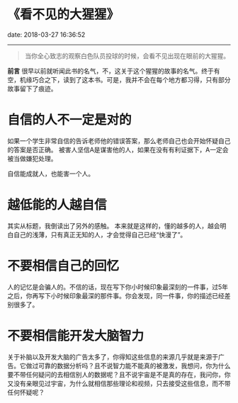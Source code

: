 # 《看不见的大猩猩》
date: 2018-03-27 16:36:52

---

>当你全心致志的观察白色队员投球的时候，会看不见出现在眼前的大猩猩。

**前言**
很早以前就听闻此书的名气，不，这关于这个猩猩的故事的名气。终于有空，机缘巧合之下，读到了这本书。可是，我并不会在每个地方都习得，只有部分故事留下了痕迹。

# 自信的人不一定是对的

如果一个学生非常自信的告诉老师他的错误答案，那么老师自己也会开始怀疑自己的答案是否正确。
被害人坚信A是谋害他的人，如果在没有有利证据下，A一定会被当做嫌犯处理。

自信能成就人，也能害一个人。

# 越低能的人越自信

其实从标题，我倒读出了另外的感触。
本来就是这样的，懂的越多的人，越会明白自己的浅薄，只有真正无知的人，才会觉得自己已经“快漫了”。

# 不要相信自己的回忆

人的记忆是会骗人的。不信的话，现在写下你小时候印象最深刻的一件事，过5年之后，你再写下小时候印象最深的那件事。你会发现，同一件事，你的描述已经差别很多了。

# 不要相信能开发大脑智力

关于补脑以及开发大脑的广告太多了，你得知这些信息的来源几乎就是来源于广告。它做过可靠的数据分析吗？且不说智力能不能真的被激发，我想问，你为什么要不带任何疑问的去相信别人的数据呢？且不说宇宙是不是真的存在，我问你，你又没有亲眼见过宇宙，为什么就相信那些理论和视频，只去接受这些信息，而不带任何怀疑呢？

